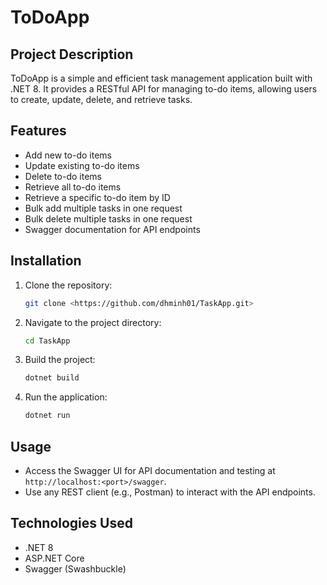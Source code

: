 # ToDoApp

## Project Description

ToDoApp is a simple and efficient task management application built with .NET 8. It provides a RESTful API for managing to-do items, allowing users to create, update, delete, and retrieve tasks.

## Features

- Add new to-do items
- Update existing to-do items
- Delete to-do items
- Retrieve all to-do items
- Retrieve a specific to-do item by ID
- Bulk add multiple tasks in one request
- Bulk delete multiple tasks in one request
- Swagger documentation for API endpoints

## Installation

1. Clone the repository:
   ```bash
   git clone <https://github.com/dhminh01/TaskApp.git>
   ```
2. Navigate to the project directory:

   ```bash
   cd TaskApp
   ```

3. Build the project:

   ```bash
   dotnet build
   ```

4. Run the application:
   ```bash
   dotnet run
   ```

## Usage

- Access the Swagger UI for API documentation and testing at `http://localhost:<port>/swagger`.
- Use any REST client (e.g., Postman) to interact with the API endpoints.

## Technologies Used

- .NET 8
- ASP.NET Core
- Swagger (Swashbuckle)
